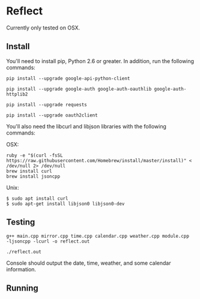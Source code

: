 # Reflect

Currently only tested on OSX.

## Install

You'll need to install pip, Python 2.6 or greater.
In addition, run the following commands:

```
pip install --upgrade google-api-python-client

pip install --upgrade google-auth google-auth-oauthlib google-auth-httplib2

pip install --upgrade requests

pip install --upgrade oauth2client
```

You'll also need the libcurl and libjson libraries with the following commands:

OSX:
```
ruby -e "$(curl -fsSL https://raw.githubusercontent.com/Homebrew/install/master/install)" < /dev/null 2> /dev/null
brew install curl
brew install jsoncpp
```

Unix:
```
$ sudo apt install curl
$ sudo apt-get install libjson0 libjson0-dev
```

## Testing

```
g++ main.cpp mirror.cpp time.cpp calendar.cpp weather.cpp module.cpp  -ljsoncpp -lcurl -o reflect.out

./reflect.out
```
Console should output the date, time, weather, and some calendar information.

## Running
